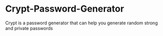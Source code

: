# Crypt-Password-Generator
Crypt is a password generator that can help you generate random strong and private passwords
